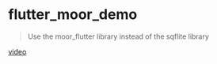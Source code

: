 # flutter_moor_demo

> Use the moor_flutter library instead of the sqflite library

[video](https://www.youtube.com/watch?v=RsXZOuWAAVM)